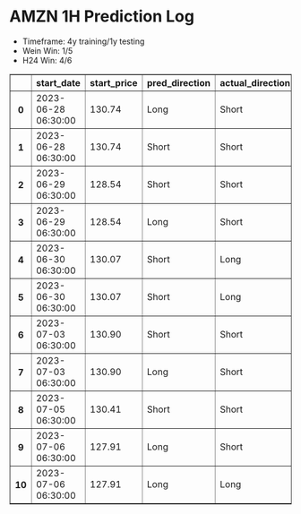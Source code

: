 <h1>AMZN 1H Prediction Log</h1>

* Timeframe: 4y training/1y testing
* Wein Win: 1/5
* H24  Win: 4/6
<table border="1" class="dataframe">
  <thead>
    <tr style="text-align: right;">
      <th></th>
      <th>start_date</th>
      <th>start_price</th>
      <th>pred_direction</th>
      <th>actual_direction</th>
      <th>end_date</th>
      <th>end_price</th>
      <th>difference</th>
      <th>model_type</th>
    </tr>
  </thead>
  <tbody>
    <tr>
      <th>0</th>
      <td>2023-06-28 06:30:00</td>
      <td>130.74</td>
      <td>Long</td>
      <td>Short</td>
      <td>2023-06-28 12:00:00</td>
      <td>129.09</td>
      <td>-1.65</td>
      <td>Wein</td>
    </tr>
    <tr>
      <th>1</th>
      <td>2023-06-28 06:30:00</td>
      <td>130.74</td>
      <td>Short</td>
      <td>Short</td>
      <td>2023-06-28 12:00:00</td>
      <td>129.09</td>
      <td>-1.65</td>
      <td>H24</td>
    </tr>
    <tr>
      <th>2</th>
      <td>2023-06-29 06:30:00</td>
      <td>128.54</td>
      <td>Short</td>
      <td>Short</td>
      <td>2023-06-29 08:00:00</td>
      <td>127.91</td>
      <td>-0.63</td>
      <td>H24</td>
    </tr>
    <tr>
      <th>3</th>
      <td>2023-06-29 06:30:00</td>
      <td>128.54</td>
      <td>Long</td>
      <td>Short</td>
      <td>2023-06-29 08:00:00</td>
      <td>127.91</td>
      <td>-0.63</td>
      <td>Wein</td>
    </tr>
    <tr>
      <th>4</th>
      <td>2023-06-30 06:30:00</td>
      <td>130.07</td>
      <td>Short</td>
      <td>Long</td>
      <td>2023-06-30 07:00:00</td>
      <td>130.72</td>
      <td>0.29</td>
      <td>Wein</td>
    </tr>
    <tr>
      <th>5</th>
      <td>2023-06-30 06:30:00</td>
      <td>130.07</td>
      <td>Short</td>
      <td>Long</td>
      <td>2023-06-30 07:00:00</td>
      <td>130.72</td>
      <td>0.29</td>
      <td>H24</td>
    </tr>
    <tr>
      <th>6</th>
      <td>2023-07-03 06:30:00</td>
      <td>130.90</td>
      <td>Short</td>
      <td>Short</td>
      <td>2023-07-03 12:00:00</td>
      <td>130.25</td>
      <td>-0.65</td>
      <td>H24</td>
    </tr>
    <tr>
      <th>7</th>
      <td>2023-07-03 06:30:00</td>
      <td>130.90</td>
      <td>Long</td>
      <td>Short</td>
      <td>2023-07-03 12:00:00</td>
      <td>130.25</td>
      <td>-0.65</td>
      <td>Wein</td>
    </tr>
    <tr>
      <th>8</th>
      <td>2023-07-05 06:30:00</td>
      <td>130.41</td>
      <td>Short</td>
      <td>Short</td>
      <td>2023-07-05 10:00:00</td>
      <td>130.26</td>
      <td>-0.15</td>
      <td>H24</td>
    </tr>
    <tr>
      <th>9</th>
      <td>2023-07-06 06:30:00</td>
      <td>127.91</td>
      <td>Long</td>
      <td>Short</td>
      <td>2023-07-06 07:00:00</td>
      <td>127.53</td>
      <td>-0.38</td>
      <td>H24</td>
    </tr>
    <tr>
      <th>10</th>
      <td>2023-07-06 06:30:00</td>
      <td>127.91</td>
      <td>Long</td>
      <td>Long</td>
      <td>2023-07-06 12:00:00</td>
      <td>128.37</td>
      <td>0.46</td>
      <td>Wein</td>
    </tr>
  </tbody>
</table>